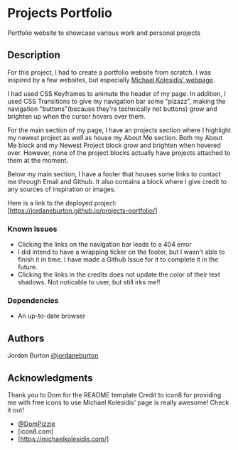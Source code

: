 # Projects Portfolio
Portfolio website to showcase various work and personal projects

## Description

For this project, I had to create a portfolio website from scratch. I was inspired by a few websites, but especially [Michael Kolesidis' webpage](https://michaelkolesidis.com/).

I had used CSS Keyframes to animate the header of my page. In addition, I used CSS Transitions to give my navigation bar some "pizazz", making the navigation "buttons"(because they're technically not buttons) grow and brighten up when the cursor hovers over them.

For the main section of my page, I have an projects section where I highlight my newest project as well as house my About Me section. Both my About Me block and my Newest Project block grow and brighten when hovered over. However, none of the project blocks actually have projects attached to them at the moment.

Below my main section, I have a footer that houses some links to contact me through Email and Github. It also contains a block where I give credit to any sources of inspiration or images.

Here is a link to the deployed project: [https://jordaneburton.github.io/projects-portfolio/]

### Known Issues

* Clicking the links on the navigation bar leads to a 404 error
* I did intend to have a wrapping ticker on the footer, but I wasn't able to finish it in time. I have made a Github Issue for it to complete it in the future.
* Clicking the links in the credits does not update the color of their text shadows. Not noticable to user, but still irks me!!

### Dependencies

* An up-to-date browser

## Authors

Jordan Burton 
[@jordaneburton](https://github.com/jordaneburton)

## Acknowledgments
Thank you to Dom for the README template
Credit to icon8 for providing me with free icons to use
Michael Kolesidis' page is really awesome! Check it out!
* [@DomPizzie](https://twitter.com/dompizzie)
* [icon8.com]
* [https://michaelkolesidis.com/]
